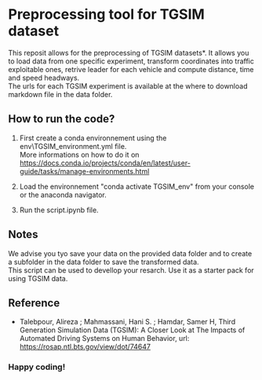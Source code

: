 # Preprocessing tool for TGSIM dataset

This reposit allows for the preprocessing of TGSIM datasets*. It allows you to load data from one specific experiment, transform coordinates into traffic exploitable ones, retrive leader for each vehicle and compute distance, time and speed headways.<br>
The urls for each TGSIM experiment is available at the where to download markdown file in the data folder.

## How to run the code?
1. First create a conda environnement using the env\TGSIM_environment.yml file.<br>
More informations on how to do it on https://docs.conda.io/projects/conda/en/latest/user-guide/tasks/manage-environments.html

2. Load the environnement "conda activate TGSIM_env" from your console or the anaconda navigator.

3. Run the script.ipynb file.

## Notes 
We advise you tyo save your data on the provided data folder and to create a subfolder in the data folder to save the transformed data.<br>
This script can be used to devellop your resarch. Use it as a starter pack for using TGSIM data.<br>

## Reference

* Talebpour, Alireza ; Mahmassani, Hani S. ; Hamdar, Samer H, Third Generation Simulation Data (TGSIM): A Closer Look at The Impacts of Automated Driving Systems on Human Behavior, url: https://rosap.ntl.bts.gov/view/dot/74647

### Happy coding!